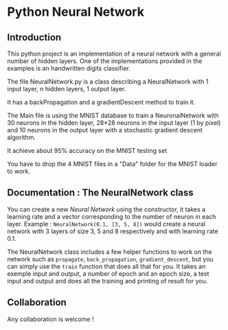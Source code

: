 # Python Neural Network

## Introduction
This python project is an implementation of a neural network with a general number of hidden layers. One of the implementations provided in the examples is an handwritten digits classifier.

The file NeuralNetwork.py is a class describing a NeuralNetwork with 1 input layer, n hidden layers, 1 output layer.

It has a backPropagation and a gradientDescent method to train it.

The Main file is using the MNIST database to train a NeuronalNetwork with 30 neurons in the hidden layer, 28*28 neurons in the input layer (1 by pixel) and 10 neurons in the output layer with a stochastic gradient descent algorithm.

It achieve about 95% accuracy on the MNIST testing set

You have to drop the 4 MNIST files in a "Data" folder for the MNIST loader to work.


## Documentation : The NeuralNetwork class

You can create a new *Neural Network* using the constructor, it takes a learning rate and a vector corresponding to the number of neuron in each layer. Example : ``NeuralNetwork(0.1, [3, 5, 8])`` would create a neural network with 3 layers of size 3, 5 and 8 respectively and with learning rate 0.1.


The NeuralNetwork class includes a few helper functions to work on the network such as ``propagate``, ``back_propagation``, ``gradient_descent``, but you can simply use the ``train`` function that does all that for you. It takes an exemple input and output, a number of epoch and an epoch size, a test input and output and does all the training and printing of result for you.


## Collaboration

Any collaboration is welcome !
